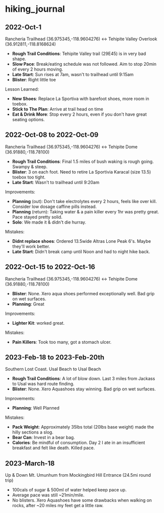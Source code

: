 # hiking_journal


## 2022-Oct-1

Rancheria Trailhead (36.975345,-118.9604276) <-> Tehipite Valley Overlook (36.912811,-118.8168624)

* **Rough Trail Conditions**: Tehipite Valley trail (29E45) is in very bad shape.
* **Slow Pace**: Break/eating schedule was not followed. Aim to stop 20min of every 2 hours moving.
* **Late Start**: Sun rises at 7am, wasn't to trailhead until 9:15am
* **Blister**: Right little toe

Lesson Learned:

* **New Shoes**: Replace La Sportiva with barefoot shoes, more room in toebox.
* **Stick to The Plan**: Arrive at trail head on time
* **Eat & Drink More**: Stop every 2 hours, even if you don't have great seating options.

## 2022-Oct-08 to 2022-Oct-09

Rancheria Trailhead (36.975345,-118.9604276) <-> Tehipite Dome (36.91880,-118.78100)

* **Rough Trail Conditions**: Final 1.5 miles of bush waking is rough going. Swampy & steep.
* **Blister**: 3 on each foot. Need to retire La Sportivia Karacal (size 13.5) toebox too tight.
* **Late Start**: Wasn't to trailhead until 9:20am

Improvements:

* **Planning** (out): Don't take electrolytes every 2 hours, feels like over kill. Consider low dosage caffine pills instead.
* **Planning** (return): Taking water & a pain killer every 1hr was pretty great. Pace stayed pretty solid.
* **Solo**: We made it & didn't die hurray.

Mistakes:

* **Didnt replace shoes**: Ordered 13.5wide Altras Lone Peak 6's. Maybe they'll work better.
* **Late Start**: Didn't break camp until Noon and had to night hike back.

## 2022-Oct-15 to 2022-Oct-16

Rancheria Trailhead (36.975345,-118.9604276) <-> Tehipite Dome (36.91880,-118.78100)

* **Blister**: None. Xero aqua shoes performed exceptionally well. Bad grip on wet surfaces.
* **Planning**: Great

Improvements:

* **Lighter Kit**: worked great.

Mistakes:

* **Pain Killers**: Took too many, got a stomach ulcer.

## 2023-Feb-18 to 2023-Feb-20th

Southern Lost Coast. Usal Beach to Usal Beach

* **Rough Trail Conditions**: A lot of blow down. Last 3 miles from Jackass to Usal was hard route finding.
* **Blister**: None. Xero Aquashoes stay winning. Bad grip on wet surfaces.

Improvements:

* **Planning**: Well Planned

Mistakes:

* **Pack Weight**: Approximately 35lbs total (20lbs base weight) made the hilly sections a slog.
* **Bear Can**: Invest in a bear bag.
* **Calories**: Be mindful of consumption. Day 2 I ate in an insufficient breakfast and felt like death. Killed pace.

## 2023-March-18

Up & Down Mt. Umunhum from Mockingbird Hill Entrance (24.5mi round trip)

* 100cals of sugar & 500ml of water helped keep pace up.
* Average pace was still ~21min/mile.
* No blisters. Xero Aquashoes have some drawbacks when walking on rocks, after ~20 miles my feet get a little raw.



